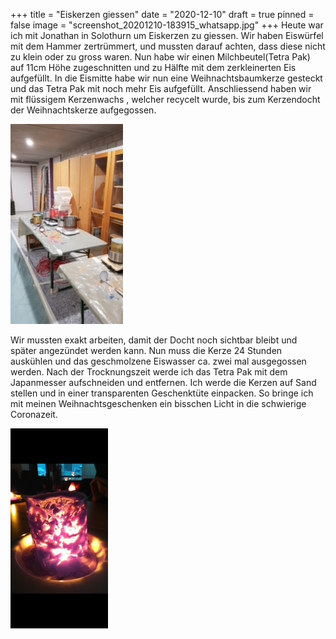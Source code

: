 +++
title = "Eiskerzen giessen"
date = "2020-12-10"
draft = true
pinned = false
image = "screenshot_20201210-183915_whatsapp.jpg"
+++
Heute war ich mit Jonathan in Solothurn um Eiskerzen zu giessen. Wir haben Eiswürfel mit dem Hammer zertrümmert, und mussten darauf achten, dass diese nicht zu klein oder zu gross waren. Nun habe wir einen Milchbeutel(Tetra Pak) auf 11cm Höhe zugeschnitten und zu Hälfte mit dem zerkleinerten Eis aufgefüllt.  In die Eismitte habe wir nun eine Weihnachtsbaumkerze gesteckt und das Tetra Pak mit noch mehr Eis aufgefüllt.                                                Anschliessend haben wir mit flüssigem Kerzenwachs , welcher recycelt wurde, bis zum Kerzendocht der Weihnachtskerze aufgegossen.

![](20201210_160107.jpg)

 Wir mussten exakt arbeiten, damit der Docht noch sichtbar bleibt und später angezündet werden kann.                                                                                                                                          Nun muss die Kerze 24 Stunden auskühlen und das geschmolzene Eiswasser ca. zwei mal ausgegossen werden.        Nach der Trocknungszeit werde ich das Tetra Pak mit dem Japanmesser aufschneiden und entfernen.                          Ich werde die Kerzen auf Sand stellen und in einer transparenten Geschenktüte einpacken. So bringe ich mit meinen Weihnachtsgeschenken ein bisschen Licht in die schwierige Coronazeit.

![](screenshot_20201210-183915_whatsapp.jpg)
